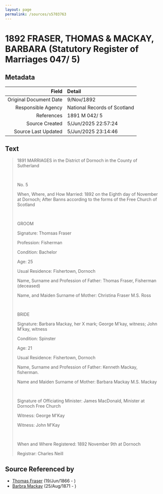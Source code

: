 ```yaml
---
layout: page
permalink: /sources/s5703763
---
```


# 1892 FRASER, THOMAS & MACKAY, BARBARA (Statutory Register of Marriages 047/ 5)

## Metadata

Field | Detail
---:|:---
Original Document Date | 9/Nov/1892
Responsible Agency | National Records of Scotland
References | 1891 M 042/ 5
Source Created | 5/Jun/2025 22:57:24
Source Last Updated | 5/Jun/2025 23:14:46

## Text

> 1891 MARRIAGES in the District of Dornoch in the County of Sutherland
>
> <br/>
>
> No. 5
>
> When, Where, and How Married: 1892 on the Eighth day of November at Dornoch; After Banns according to the forms of the Free Church of Scotland
>
> <br/>
>
> GROOM
>
> Signature: Thomsas Fraser
>
> Profession: Fisherman
>
> Condition: Bachelor
>
> Age: 25
>
> Usual Residence: Fishertown, Dornoch
>
> Name, Surname and Profession of Father: Thomas Fraser, Fisherman (deceased)
>
> Name, and Maiden Surname of Mother: Christina Fraser M.S. Ross
>
> <br/>
>
> BRIDE
>
> Signature: Barbara Mackay, her X mark; George M'kay, witness; John M'kay, witness
>
> Condition: Spinster
>
> Age: 21
>
> Usual Residence: Fishertown, Dornoch
>
> Name, Surname and Profession of Father: Kenneth Mackay, fisherman.
>
> Name and Maiden Surname of Mother: Barbara Mackay M.S. Mackay
>
> <br/>
>
> Signature of Officiating Minister: James MacDonald, Minister at Dornoch Free Church
>
> Witness: George M'Kay
>
> Witness: John M'Kay
>
> <br/>
>
> When and Where Registered: 1892 November 9th at Dornoch
>
> Registrar: Charles Neill
>

## Source Referenced by

* [Thomas Fraser](../people/@28777404@-thomas-fraser-b1866-6-19-d.md) (19/Jun/1866 - )
* [Barbra Mackay](../people/@60643714@-barbra-mackay-b1871-8-25-d.md) (25/Aug/1871 - )
